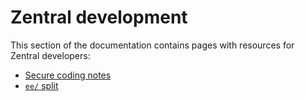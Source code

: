 # Zentral development

This section of the documentation contains pages with resources for Zentral developers:

 * [Secure coding notes](./secure-coding)
 * [`ee/` split](./ee-split)
